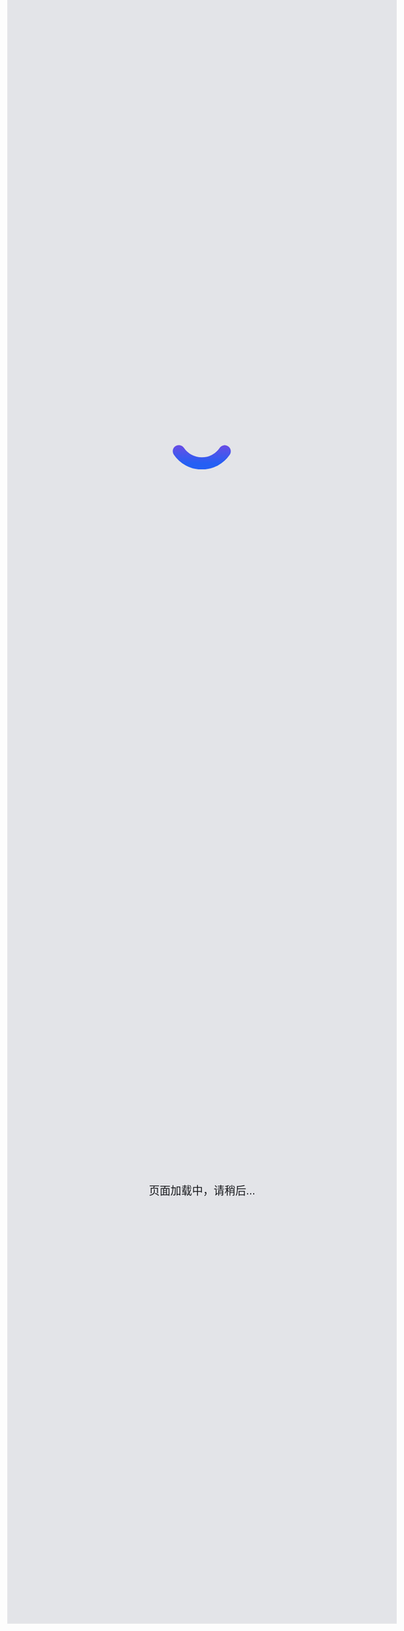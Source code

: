 <!-- script language="javascript" type="text/javascript">
 setTimeout("javascript:location.href='http://baidu.com'",5000);
</script -->
<style type="text/css">
 h1 {display: none;}
* {
	border: 0;
	box-sizing: border-box;
	margin: 0;
	padding: 0;
}
:root {
	--hue: 223;
	--bg: hsl(var(--hue),10%,90%);
	--fg: hsl(var(--hue),10%,10%);
	font-size: calc(16px + (24 - 16) * (100vw - 320px) / (1280 - 320));
}
body {
	background: var(--bg);
	color: var(--fg);
	font: 1em/1.5 sans-serif;
	height: 80vh;
	display: grid;
	place-items: center;
}

.pl {
	display: block;
	width: 6.25em;
	height: 6.25em;
}
.pl__ring, .pl__ball {
	animation: ring 2s ease-out infinite;
}
.pl__ball {
	animation-name: ball;
}

/* Dark theme  */
@media (prefers-color-scheme: dark) {
	:root {
		--bg: hsl(var(--hue),10%,10%);
		--fg: hsl(var(--hue),10%,90%);
	}
}

/* Animation */
@keyframes ring {
	from {
		stroke-dasharray: 0 257 0 0 1 0 0 258;
	}
	25% {
		stroke-dasharray: 0 0 0 0 257 0 258 0;
	}
	50%, to {
		stroke-dasharray: 0 0 0 0 0 515 0 0;
	}
}
@keyframes ball {
	from, 50% {
		animation-timing-function: ease-in;
		stroke-dashoffset: 1;
	}
	64% {
		animation-timing-function: ease-in;
		stroke-dashoffset: -109;
	}
	78% {
		animation-timing-function: ease-in;
		stroke-dashoffset: -145;
	}
	92% {
		animation-timing-function: ease-in;
		stroke-dashoffset: -157;
	}
	57%, 71%, 85%, 99%, to {
		animation-timing-function: ease-out;
		stroke-dashoffset: -163;
	}
}
</style>
<svg class="pl" viewbox="0 0 200 200" width="200" height="200" xmlns="http://www.w3.org/2000/svg">
	<defs>
		<lineargradient id="pl-grad1" x1="1" y1="0.5" x2="0" y2="0.5">
			<stop offset="0%" stop-color="hsl(313,90%,55%)"></stop>
			<stop offset="100%" stop-color="hsl(223,90%,55%)"></stop>
		</lineargradient>
		<lineargradient id="pl-grad2" x1="0" y1="0" x2="0" y2="1">
			<stop offset="0%" stop-color="hsl(313,90%,55%)"></stop>
			<stop offset="100%" stop-color="hsl(223,90%,55%)"></stop>
		</lineargradient>
	</defs>
	<circle class="pl__ring" cx="100" cy="100" r="82" fill="none" stroke="url(#pl-grad1)" stroke-width="36" stroke-dasharray="0 257 1 257" stroke-dashoffset="0.01" stroke-linecap="round" transform="rotate(-90,100,100)"></circle>
	<line class="pl__ball" stroke="url(#pl-grad2)" x1="100" y1="18" x2="100.01" y2="182" stroke-width="36" stroke-dasharray="1 165" stroke-linecap="round"></line>
</svg>
<p style="margin-top: -100px;">页面加载中，请稍后...</p>
